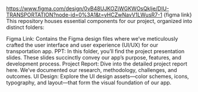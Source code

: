 https://www.figma.com/design/0vB48UJKOZjWGKWOsQklje/DIU-TRANSPORTATION?node-id=0%3A1&t=yHCZwNavV1LWusR7-1    {figma link}
This repository houses essential components for our project, organized into distinct folders:

Figma Link: Contains the Figma design files where we’ve meticulously crafted the user interface and user experience (UI/UX) for our transportation app.
PPT: In this folder, you’ll find the project presentation slides. These slides succinctly convey our app’s purpose, features, and development process.
Project Report: Dive into the detailed project report here. We’ve documented our research, methodology, challenges, and outcomes.
UI Design: Explore the UI design assets—color schemes, icons, typography, and layout—that form the visual foundation of our app.
